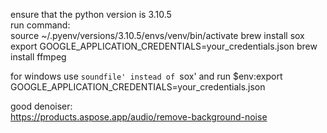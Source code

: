 ensure that the python version is 3.10.5  
run command:  
source ~/.pyenv/versions/3.10.5/envs/venv/bin/activate
brew install sox  
export GOOGLE_APPLICATION_CREDENTIALS=your_credentials.json
brew install ffmpeg

for windows use `soundfile' instead of `sox'
and run $env:export GOOGLE_APPLICATION_CREDENTIALS=your_credentials.json

good denoiser:  
https://products.aspose.app/audio/remove-background-noise
